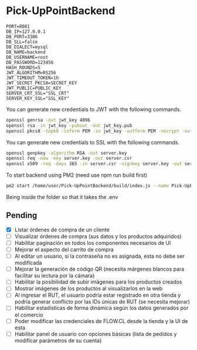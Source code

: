 # Pick-UpPointBackend

```
PORT=8081
DB_IP=127.0.0.1
DB_PORT=3306
DB_SLL=false
DB_DIALECT=mysql
DB_NAME=backend
DB_USERNAME=root
DB_PASSWORD=123456
HASH_ROUNDS=5
JWT_ALGORITHM=RS256
JWT_TIMEOUT_TOKEN=1h
JWT_SECRET_PKCS8=SECRET_KEY
JWT_PUBLIC=PUBLIC_KEY
SERVER_CRT_SSL="SSL_CRT"
SERVER_KEY_SSL="SSL_KEY"
```

You can generate new credentials to JWT with the following commands.

```bash
openssl genrsa -out jwt_key 4096
openssl rsa -in jwt_key -pubout -out jwt_key.pub
openssl pkcs8 -topk8 -inform PEM -in jwt_key -outform PEM -nocrypt -out jwt_key_pkcs8.pem
```

You can generate new credentials to SSL with the following commands.

```bash
openssl genpkey -algorithm RSA -out server.key
openssl req -new -key server.key -out server.csr
openssl x509 -req -days 365 -in server.csr -signkey server.key -out server.crt
```

To start backend using PM2 (need use npm run build first)

```bash
pm2 start /home/user/Pick-UpPointBackend/build/index.js --name Pick-UpPointBackend -u user
```

Being inside the folder so that it takes the .env

## Pending

-   [x] Listar órdenes de compra de un cliente
-   [ ] Visualizar órdenes de compra (sus datos y los productos adquiridos)
-   [ ] Habilitar paginación en todos los componentes necesarios de UI
-   [ ] Mejorar el aspecto del carrito de compra
-   [ ] Al editar un usuario, si la contraseña no es asignada, esta no debe ser modificada
-   [ ] Mejorar la generación de código QR (necesita márgenes blancos para facilitar su lectura por la cámara)
-   [ ] Habilitar la posibilidad de subir imágenes para los productos creados
-   [ ] Mostrar imágenes de los productos al visualizarlos en la web
-   [ ] Al ingresar el RUT, el usuario podría estar registrado en otra tienda y podría generar conflicto por las IDs únicas de RUT (se necesita mejorar)
-   [ ] Habilitar estadísticas de forma dinámica según los datos generados por el comercio
-   [ ] Poder modificar las credenciales de FLOW.CL desde la tienda y la UI de esta
-   [ ] Habilitar panel de usuario con opciones básicas (lista de pedidos y modificar parámetros de su cuenta)
